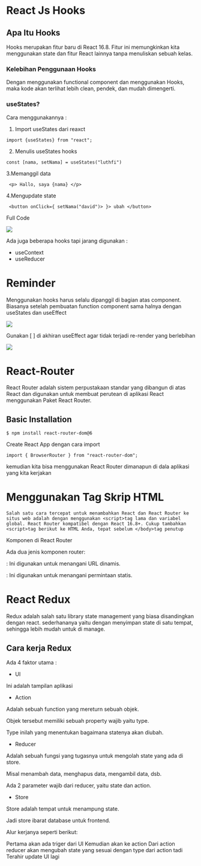 # React Js Hooks

## Apa Itu Hooks
Hooks merupakan fitur baru di React 16.8. Fitur ini memungkinkan kita menggunakan state dan fitur React lainnya tanpa menuliskan sebuah kelas. 
<br>

### Kelebihan Penggunaan Hooks

Dengan menggunakan functional component dan menggunakan Hooks, maka kode akan terlihat lebih clean, pendek, dan mudah dimengerti.

### useStates?

Cara menggunakannya :

1. Import useStates dari reaxct

``` import {useStates} from "react"; ```

2. Menulis useStates hooks

``` const [nama, setNama] = useStates("luthfi") ```

3.Memanggil data 

``` <p> Hallo, saya {nama} </p>```

4.Mengupdate state

``` <button onClick={ setNama("david")> }> ubah </button>```

Full Code

<img src="full-code.jpg">

Ada juga beberapa hooks tapi jarang digunakan :

- useContext
- useReducer

# Reminder

Menggunakan hooks harus selalu dipanggil di bagian atas component. Biasanya setelah pembuatan function component sama halnya dengan useStates dan useEffect

<img src="hooks.jpg">

Gunakan [ ] di akhiran useEffect agar tidak terjadi re-render yang berlebihan

<img src="hooks2.jpg">

# React-Router

React Router adalah sistem perpustakaan standar yang dibangun di atas React dan digunakan untuk membuat perutean di aplikasi React menggunakan Paket React Router.

## Basic Installation

``` $ npm install react-router-dom@6 ```

Create React App dengan cara import 

```import { BrowserRouter } from "react-router-dom";```

kemudian kita bisa menggunakan React Router dimanapun di dala aplikasi yang kita kerjakan
# Menggunakan Tag Skrip HTML

```Salah satu cara tercepat untuk menambahkan React dan React Router ke situs web adalah dengan menggunakan <script>tag lama dan variabel global. React Router kompatibel dengan React 16.8+. Cukup tambahkan <script>tag berikut ke HTML Anda, tepat sebelum </body>tag penutup```

Komponen di React Router

Ada dua jenis komponen router:

<BrowserRouter>: Ini digunakan untuk menangani URL dinamis.

<HashRouter>: Ini digunakan untuk menangani permintaan statis.

# React Redux

Redux adalah salah satu library state management yang biasa disandingkan dengan react.
sederhananya yaitu dengan menyimpan state di satu tempat, sehingga lebih mudah untuk di manage.

## Cara kerja Redux

Ada 4 faktor utama :

- UI

Ini adalah tampilan aplikasi

- Action

Adalah sebuah function yang mereturn sebuah objek.

Objek tersebut memiliki sebuah property wajib yaitu type.

Type inilah yang menentukan bagaimana statenya akan diubah.

- Reducer

Adalah sebuah fungsi yang tugasnya untuk mengolah state yang ada di store.

Misal menambah data, menghapus data, mengambil data, dsb.

Ada 2 parameter wajib dari reducer, yaitu state dan action.

- Store

Store adalah tempat untuk menampung state.

Jadi store ibarat database untuk frontend.

Alur kerjanya seperti berikut:

Pertama akan ada triger dari UI
Kemudian akan ke action
Dari action reducer akan mengubah state yang sesuai dengan type dari action tadi
Terahir update UI lagi
